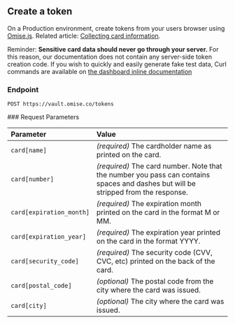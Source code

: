 ## Create a token

On a Production environment, create tokens from your users browser using [Omise.js](/omise-js). Related article: [Collecting card information](/collecting-card-information).

Reminder: **Sensitive card data should never go through your server.**
For this reason, our documentation does not contain any server-side token creation code.
If you wish to quickly and easily generate fake test data, Curl commands are available on [the dashboard inline documentation](https://dashboard.omise.co/test/customers)


### Endpoint

```
POST https://vault.omise.co/tokens
```
<div id="token-creation-parameters"></div>
### Request Parameters

| Parameter                | Value                                             |
|:-------------------------|:--------------------------------------------------|
| `card[name]`             | *(required)* The cardholder name as printed on the card. |
| `card[number]`           | *(required)* The card number. Note that the number you pass can contains spaces and dashes but will be stripped from the response. |
| `card[expiration_month]` | *(required)* The expiration month printed on the card in the format M or MM. |
| `card[expiration_year]`  | *(required)* The expiration year printed on the card in the format YYYY. |
| `card[security_code]`    | *(required)* The security code (CVV, CVC, etc) printed on the back of the card. |
| `card[postal_code]`      | *(optional)* The postal code from the city where the card was issued. |
| `card[city]`             | *(optional)* The city where the card was issued. |



